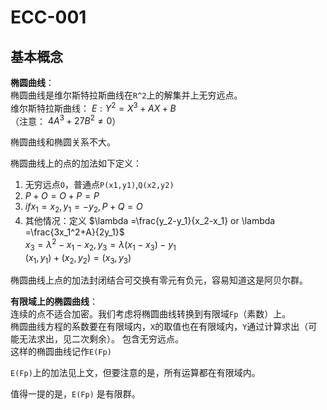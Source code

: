 # ECC-001   
## 基本概念  
**椭圆曲线**：   
椭圆曲线是维尔斯特拉斯曲线在`R^2`上的解集并上无穷远点。   
维尔斯特拉斯曲线： $E: Y^2=X^3+AX+B$   
（注意： $4A^3+27B^2\neq 0$）  

椭圆曲线和椭圆关系不大。   

椭圆曲线上的点的加法如下定义：  
1. 无穷远点`O`，普通点`P(x1,y1)`,`Q(x2,y2)`
2.  $P+O=O+P=P$
3.  $if x_1=x_2,y_1=-y_2 , P+Q=O$
4.  其他情况：定义 $\lambda =\frac{y_2-y_1}{x_2-x_1} or \lambda =\frac{3x_1^2+A}{2y_1}$   
    $x_3=\lambda ^2-x_1-x_2,y_3=\lambda (x_1-x_3)-y_1$   
    $(x_1,y_1)+(x_2,y_2)=(x_3,y_3)$

椭圆曲线上点的加法封闭结合可交换有零元有负元，容易知道这是阿贝尔群。   

**有限域上的椭圆曲线**：  
连续的点不适合加密。我们考虑将椭圆曲线转换到有限域`Fp`（素数）上。  
椭圆曲线方程的系数要在有限域内，`X`的取值也在有限域内，`Y`通过计算求出（可能无法求出，见二次剩余）。
包含无穷远点。  
这样的椭圆曲线记作`E(Fp)`  

`E(Fp)`上的加法见上文，但要注意的是，所有运算都在有限域内。  

值得一提的是，`E(Fp)` 是有限群。

